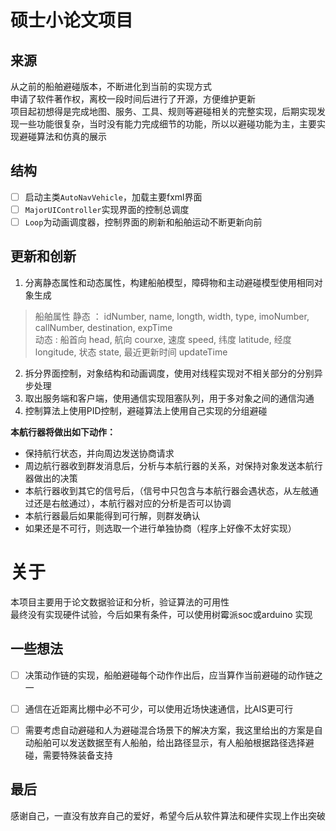 # 硕士小论文项目  

## 来源 

从之前的船舶避碰版本，不断进化到当前的实现方式  
申请了软件著作权，离校一段时间后进行了开源，方便维护更新  
项目起初想得是完成地图、服务、工具、规则等避碰相关的完整实现，后期实现发现一些功能很复杂，当时没有能力完成细节的功能，所以以避碰功能为主，主要实现避碰算法和仿真的展示  

## 结构 

- [ ] 启动主类`AutoNavVehicle`，加载主要fxml界面  
- [ ] `MajorUIController`实现界面的控制总调度  
- [ ] `Loop`为动画调度器，控制界面的刷新和船舶运动不断更新向前  

## 更新和创新

1. 分离静态属性和动态属性，构建船舶模型，障碍物和主动避碰模型使用相同对象生成  
> 船舶属性 
> 静态 ： idNumber, name, longth, width, type, imoNumber, callNumber, destination, expTime   
> 动态 : 船首向 head, 航向 courxe, 速度 speed, 纬度 latitude, 经度 longitude, 状态 state, 最近更新时间 updateTime   

2. 拆分界面控制，对象结构和动画调度，使用对线程实现对不相关部分的分别异步处理  
3. 取出服务端和客户端，使用通信实现阻塞队列，用于多对象之间的通信沟通  
4. 控制算法上使用PID控制，避碰算法上使用自己实现的分组避碰  

**本航行器将做出如下动作：**  
- 保持航行状态，并向周边发送协商请求  
- 周边航行器收到群发消息后，分析与本航行器的关系，对保持对象发送本航行器做出的决策  
- 本航行器收到其它的信号后，（信号中只包含与本航行器会遇状态，从左舷通过还是右舷通过），本航行器对应的分析是否可以协调  
- 本航行器最后如果能得到可行解，则群发确认  
- 如果还是不可行，则选取一个进行单独协商（程序上好像不太好实现）  

# 关于 

本项目主要用于论文数据验证和分析，验证算法的可用性  
最终没有实现硬件试验，今后如果有条件，可以使用树霉派soc或arduino 实现 

## 一些想法 

- [ ] 决策动作链的实现，船舶避碰每个动作作出后，应当算作当前避碰的动作链之一  
- [ ] 通信在近距离比棚中必不可少，可以使用近场快速通信，比AIS更可行  
- [ ] 需要考虑自动避碰和人为避碰混合场景下的解决方案，我这里给出的方案是自动船舶可以发送数据至有人船舶，给出路径显示，有人船舶根据路径选择避碰，需要特殊装备支持  


## 最后 

感谢自己，一直没有放弃自己的爱好，希望今后从软件算法和硬件实现上作出突破 










